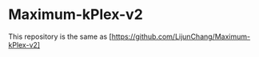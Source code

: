 # Maximum-kPlex-v2

This repository is the same as [https://github.com/LijunChang/Maximum-kPlex-v2]
